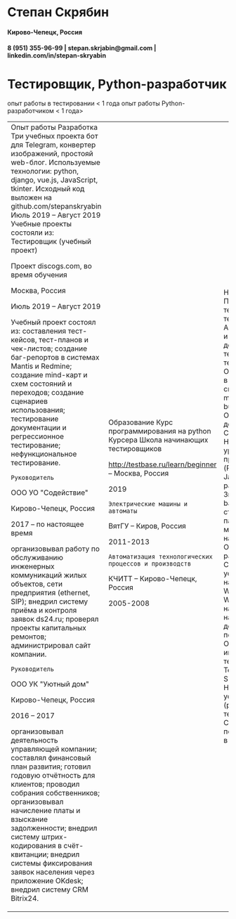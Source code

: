 
Степан Скрябин
==============
<h4>Кирово-Чепецк, Россия</h4>

<h4>8 (951) 355-96-99 | stepan.skrjabin@gmail.com | linkedin.com/in/stepan-skryabin</h4>



Тестировщик, Python-разработчик
===============================

опыт работы в тестировании < 1 года
опыт работы Python-разработчиком < 1 года>

<table>
    <tr>
        <td>Опыт работы
            Разработка
    Три учебных проекта бот для Telegram, конвертер изображений, простояй web-блог. Используемые технологии: python, django, vue.js, JavaScript, tkinter. Исходный код выложен на github.com/stepanskryabin
    Июль 2019 – Август 2019
    Учебные проекты состояли из:
    Тестировщик (учебный проект)

Проект discogs.com, во время обучения

Москва, Россия

Июль 2019 – Август 2019

Учебный проект состоял из: составления тест-кейсов, тест-планов и чек-листов; создание баг-репортов в системах Mantis и Redmine; создание mind-карт и схем состояний и переходов; создание сценариев использования; тестирование документации и регрессионное тестирование; нефункциональное тестирование.

    Руководитель

ООО УО "Содействие"

Кирово-Чепецк, Россия

2017 – по настоящее время

организовывал работу по обслуживанию инженерных коммуникаций жилых объектов, сети предприятия (ethernet, SIP); внедрил систему приёма и контроля заявок ds24.ru; проверял проекты капитальных ремонтов; администрировал сайт компании.

    Руководитель

ООО УК "Уютный дом"

Кирово-Чепецк, Россия

2016 – 2017

организовывал деятельность управляющей компании; составлял финансовый план развития; готовил годовую отчётность для клиентов; проводил собрания собственников; организовывал начисление платы и взыскание задолженности; внедрил систему штрих-кодирования в счёт-квитанции; внедрил системы фиксирования заявок населения через приложение OKdesk; внедрил систему CRM Bitrix24.

</td>
        <td>Образование
            Курс программирования на python
    Курсера
    Школа начинающих тестировщиков

http://testbase.ru/learn/beginner – Москва, Россия

2019

    Электрические машины и автоматы

ВятГУ – Киров, Россия

2011-2013

    Автоматизация технологических процессов и производств

КЧИТТ – Кирово-Чепецк, Россия

2005-2008</td>
        <td>Навыки
            Проектирование тестов и основы тест-дизайна
    Анализ требований и тестирование документации, терминология в тестировании
    Оформление багов в баг-трекинговой системе (jira, mantis, redmine, bugzilla)
    Оформление документации в Confluence
    Начальный уровень программирования (Python, JavaScript)
    Навыки работы с Git
    Знание Linux - bash, файловая структура, пакетные менеджеры, настройка служб
    Основы веб-разработки CSS/HTML, установка/ настройка Wordpress.
    Знание Windows - настройка служб, настройка прав доступа пользователей,
    Опыт работы с инструментами тест-менеджмента TestLink, TestRail, Sitechco
    Настройка сетевых устройств (роутеры, sip-телефоны.
    Самостоятельный поиск информации в man-page</td>
    <td>Опыт работы
        Руководитель

ООО "Домсервис"

Кирово-Чепецк, Россия

2013 – 2016

Организовал работу по обслуживанию инженерных систем (отопление, горячее и холодное

водоснабжение, водоотведение, электроснабжение), конструктивных элементов (кровли, стены, окна,

двери), придомовой территории, лифтов.

Выиграл грант на 300 тыс. руб.

    Слесарь по КИПиА

ОАО ЭМСЗ "Вэлконт" и МУП "Коммунальное хозяйство"

Кирово-Чепецк, Россия

2009 –2012–2013

Обслуживание приборов учёта коммунальных ресурсов. Обслуживание электроустановок до 1000В. Организация своевременной поверки средств измерений эл. величин. Контроль за графиком поверки приборов в цехах.

</td>
    <td>Иностранные языки
    Английский – Pre-Intermediate

Переписка на английском языке, а также чтение технической литературы - со словарем.</td>
    <td>Дополнительно
        Agile/Scrum, жизненные циклы ПО
    Начальные знания apache maven
    </td>
    <td>1</td>
    <td>Дополнительное образование
        Организация производства и предпринимательства

КОГАОУДПО "Кирово-Чепецкий учебный центр управления

государственной службы занятости населения Кировской области"– Кирово-Чепецк, Россия

2014

    Менеджмент

ФГБОУДПОС "Кировский институт переподготовки и повышения квалификации кадров агропромышленного комплекса"– Киров, Россия

2013

    Поверка и калибровка средств измерений

ФАТРИМ ГОУ ДПО "Академия стандартизации, метрологии и

сертификации"– Санкт-Петербург, Россия

2009</td>
    <td>3</td>
    </tr>
</table>
</body>
</html>